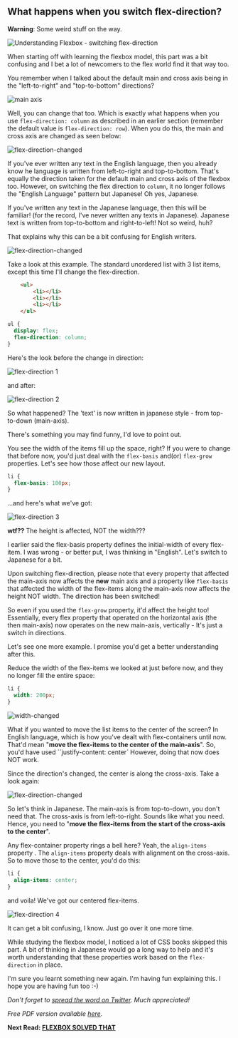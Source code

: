 ## What happens when you switch flex-direction?

**Warning**: Some weird stuff on the way.

![Understanding Flexbox - switching flex-direction](http://i.imgur.com/ILmpwiY.jpg)

When starting off with learning the flexbox model, this part was a bit confusing and I bet a lot of newcomers to the flex world find it that way too.

You remember when I talked about the default main and cross axis being in the "left-to-right" and "top-to-bottom" directions?

![main axis](http://i.imgur.com/8DgaIMV.jpg)

Well, you can change that too. Which is exactly what happens when you use `flex-direction: column` as described in an earlier section (remember the default value is `flex-direction: row`). When you do this, the main and cross axis are changed as seen below:

![flex-direction-changed](http://i.imgur.com/DrkcwNn.jpg)

If you've ever written any text in the English language, then you already know he language is written from left-to-right and top-to-bottom. That's equally the direction taken for the default main and cross axis of the flexbox too.
However, on switching the flex direction to `column`, it no longer follows the "English Language" pattern but Japanese! Oh yes, Japanese.

If you've written any text in the Japanese language, then this will be familiar! (for the record, I've never written any texts in Japanese). Japanese text is written from top-to-bottom and right-to-left! Not so weird, huh?

That explains why this can be a bit confusing for English writers.

![flex-direction-changed](http://i.imgur.com/DrkcwNn.jpg)

Take a look at this example. The standard unordered list with 3 list items, except this time I'll change the flex-direction.

```html
	<ul>
		<li></li>
		<li></li>
		<li></li>
	</ul>
```

```css
ul {
  display: flex;
  flex-direction: column;
}
```

Here's the look before the change in direction:

![flex-direction 1](http://i.imgur.com/jz0P0QE.png)

and after:

![flex-direction 2](http://i.imgur.com/5JvhewK.png)

So what happened?
The 'text' is now written in japanese style - from top-to-down (main-axis).

There's something you may find funny, I'd love to point out.

You see the width of the items fill up the space, right? If you were to change that before now, you'd just deal with the `flex-basis` and(or) `flex-grow` properties. Let's see how those affect our new layout.

```css
li {
  flex-basis: 100px;
}
```

...and here's what we've got:

![flex-direction 3](http://i.imgur.com/VLcqEBU.png)

**wtf??** The height is affected, NOT the width???

I earlier said the flex-basis property defines the initial-width of every flex-item. I was wrong - or better put, I was thinking in "English". Let's switch to Japanese for a bit.

Upon switching flex-direction, please note that every property that affected the main-axis now affects the **new** main axis and a property like `flex-basis` that affected the width of the flex-items along the main-axis now affects the height NOT width. The direction has been switched!

So even if you used the `flex-grow` property, it'd affect the height too!
Essentially, every flex property that operated on the horizontal axis (the then main-axis) now operates on the new main-axis, vertically - It's just a switch in directions.

Let's see one more example. I promise you'd get a better understanding after this.

Reduce the width of the flex-items we looked at just before now, and they no longer fill the entire space:

```css
li {
  width: 200px;
}
```

![width-changed](http://i.imgur.com/rrrIB19.png)

What if you wanted to move the list items to the center of the screen?
In English language, which is how you've dealt with flex-containers until now. That'd mean "**move the flex-items to the center of the main-axis**". So, you'd have used ``justify-content: center`
However, doing that now does NOT work.

Since the direction's changed, the center is along the cross-axis. Take a look again:

![flex-direction-changed](http://i.imgur.com/DrkcwNn.jpg)

So let's think in Japanese. The main-axis is from top-to-down, you don't need that. The cross-axis is from left-to-right. Sounds like what you need.
Hence, you need to "**move the flex-items from the start of the cross-axis to the center**".

Any flex-container property rings a bell here? Yeah, the `align-items` property . The `align-items` property deals with alignment on the cross-axis. So to move those to the center, you'd do this:

```css
li {
  align-items: center;
}
```

and voila! We've got our centered flex-items.

![flex-direction 4](http://i.imgur.com/dc7IVs8.png)

It can get a bit confusing, I know. Just go over it one more time.

While studying the flexbox model, I noticed a lot of CSS books skipped this part. A bit of thinking in Japanese would go a long way to help and it's worth understanding that these properties work based on the `flex-direction` in place.

I'm sure you learnt something new again. I'm having fun explaining this. I hope you are having fun too :-)

_Don't forget to [spread the word on Twitter](http://ctt.ec/wZ5U9). Much appreciated!_

_Free PDF version available [here](bit.ly/und_f)._

**Next Read: [FLEXBOX SOLVED THAT](https://github.com/ohansemmanuel/Understanding-Flexbox/blob/master/07.%20Flexbox%20solved%20that/readme.md)**
